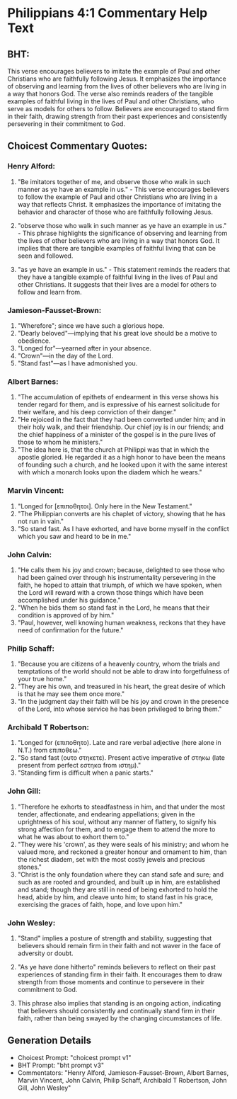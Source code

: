 # Philippians 4:1 Commentary Help Text

## BHT:
This verse encourages believers to imitate the example of Paul and other Christians who are faithfully following Jesus. It emphasizes the importance of observing and learning from the lives of other believers who are living in a way that honors God. The verse also reminds readers of the tangible examples of faithful living in the lives of Paul and other Christians, who serve as models for others to follow. Believers are encouraged to stand firm in their faith, drawing strength from their past experiences and consistently persevering in their commitment to God.

## Choicest Commentary Quotes:
### Henry Alford:
1. "Be imitators together of me, and observe those who walk in such manner as ye have an example in us." - This verse encourages believers to follow the example of Paul and other Christians who are living in a way that reflects Christ. It emphasizes the importance of imitating the behavior and character of those who are faithfully following Jesus.

2. "observe those who walk in such manner as ye have an example in us." - This phrase highlights the significance of observing and learning from the lives of other believers who are living in a way that honors God. It implies that there are tangible examples of faithful living that can be seen and followed.

3. "as ye have an example in us." - This statement reminds the readers that they have a tangible example of faithful living in the lives of Paul and other Christians. It suggests that their lives are a model for others to follow and learn from.

### Jamieson-Fausset-Brown:
1. "Wherefore"; since we have such a glorious hope.
2. "Dearly beloved"—implying that his great love should be a motive to obedience.
3. "Longed for"—yearned after in your absence.
4. "Crown"—in the day of the Lord.
5. "Stand fast"—as I have admonished you.

### Albert Barnes:
1. "The accumulation of epithets of endearment in this verse shows his tender regard for them, and is expressive of his earnest solicitude for their welfare, and his deep conviction of their danger."
2. "He rejoiced in the fact that they had been converted under him; and in their holy walk, and their friendship. Our chief joy is in our friends; and the chief happiness of a minister of the gospel is in the pure lives of those to whom he ministers."
3. "The idea here is, that the church at Philippi was that in which the apostle gloried. He regarded it as a high honor to have been the means of founding such a church, and he looked upon it with the same interest with which a monarch looks upon the diadem which he wears."

### Marvin Vincent:
1. "Longed for [επιποθητοι]. Only here in the New Testament."
2. "The Philippian converts are his chaplet of victory, showing that he has not run in vain."
3. "So stand fast. As I have exhorted, and have borne myself in the conflict which you saw and heard to be in me."

### John Calvin:
1. "He calls them his joy and crown; because, delighted to see those who had been gained over through his instrumentality persevering in the faith, he hoped to attain that triumph, of which we have spoken, when the Lord will reward with a crown those things which have been accomplished under his guidance."
2. "When he bids them so stand fast in the Lord, he means that their condition is approved of by him."
3. "Paul, however, well knowing human weakness, reckons that they have need of confirmation for the future."

### Philip Schaff:
1. "Because you are citizens of a heavenly country, whom the trials and temptations of the world should not be able to draw into forgetfulness of your true home."
2. "They are his own, and treasured in his heart, the great desire of which is that he may see them once more."
3. "In the judgment day their faith will be his joy and crown in the presence of the Lord, into whose service he has been privileged to bring them."

### Archibald T Robertson:
1. "Longed for (επιποθητο). Late and rare verbal adjective (here alone in N.T.) from επιποθεω." 
2. "So stand fast (ουτο στηκετε). Present active imperative of στηκω (late present from perfect εστηκα from ιστημ)." 
3. "Standing firm is difficult when a panic starts."

### John Gill:
1. "Therefore he exhorts to steadfastness in him, and that under the most tender, affectionate, and endearing appellations; given in the uprightness of his soul, without any manner of flattery, to signify his strong affection for them, and to engage them to attend the more to what he was about to exhort them to."
2. "They were his 'crown', as they were seals of his ministry; and whom he valued more, and reckoned a greater honour and ornament to him, than the richest diadem, set with the most costly jewels and precious stones."
3. "Christ is the only foundation where they can stand safe and sure; and such as are rooted and grounded, and built up in him, are established and stand; though they are still in need of being exhorted to hold the head, abide by him, and cleave unto him; to stand fast in his grace, exercising the graces of faith, hope, and love upon him."

### John Wesley:
1. "Stand" implies a posture of strength and stability, suggesting that believers should remain firm in their faith and not waver in the face of adversity or doubt.

2. "As ye have done hitherto" reminds believers to reflect on their past experiences of standing firm in their faith. It encourages them to draw strength from those moments and continue to persevere in their commitment to God.

3. This phrase also implies that standing is an ongoing action, indicating that believers should consistently and continually stand firm in their faith, rather than being swayed by the changing circumstances of life.


## Generation Details
- Choicest Prompt: "choicest prompt v1"
- BHT Prompt: "bht prompt v3"
- Commentators: "Henry Alford, Jamieson-Fausset-Brown, Albert Barnes, Marvin Vincent, John Calvin, Philip Schaff, Archibald T Robertson, John Gill, John Wesley"
